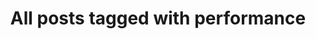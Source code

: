 ---
layout: tag
title: "All posts tagged with performance"
permalink: /weblog/tags/performance/
taxonomy: performance
---